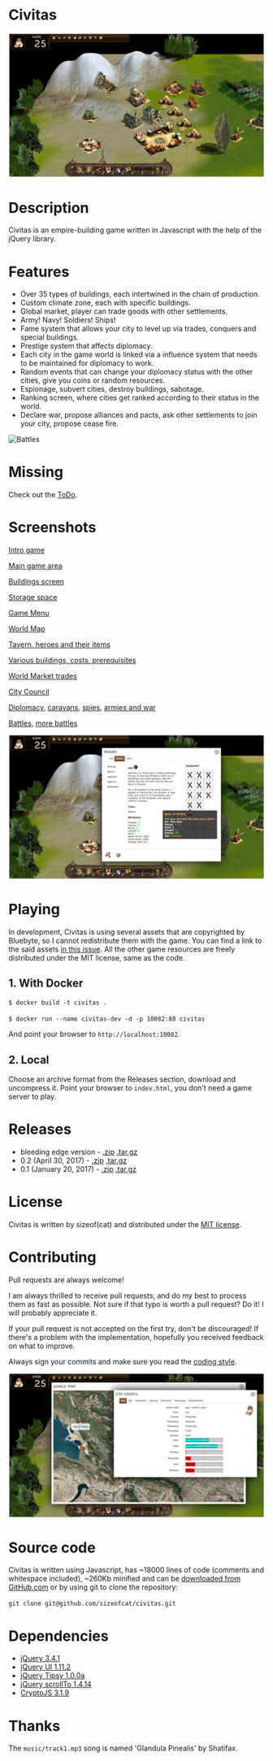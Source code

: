 Civitas
=======

![Main game area](docs/images/civitas3-min.jpg)

Description
===========

Civitas is an empire-building game written in Javascript with the help of the jQuery library.

Features
========

- Over 35 types of buildings, each intertwined in the chain of production.
- Custom climate zone, each with specific buildings.
- Global market, player can trade goods with other settlements.
- Army! Navy! Soldiers! Ships!
- Fame system that allows your city to level up via trades, conquers and special buildings.
- Prestige system that affects diplomacy.
- Each city in the game world is linked via a influence system that needs to be maintained for diplomacy to work.
- Random events that can change your diplomacy status with the other cities, give you coins or
random resources.
- Espionage, subvert cities, destroy buildings, sabotage.
- Ranking screen, where cities get ranked according to their status in the world.
- Declare war, propose alliances and pacts, ask other settlements to join your city, propose cease fire.

![Battles](docs/images/civitas17-min.jpg)

Missing
=======

Check out the [ToDo](TODO.md).

Screenshots
===========

[Intro game](docs/images/civitas1-min.jpg)

[Main game area](docs/images/civitas3-min.jpg)

[Buildings screen](docs/images/civitas6-min.jpg)

[Storage space](docs/images/civitas7-min.jpg)

[Game Menu](docs/images/civitas2-min.jpg)

[World Map](docs/images/civitas15-min.jpg)

[Tavern, heroes and their items](docs/images/civitas4-min.jpg)

[Various buildings, costs, prerequisites](docs/images/civitas5-min.jpg)

[World Market trades](docs/images/civitas8-min.jpg)

[City Council](docs/images/civitas9-min.jpg)

[Diplomacy](docs/images/civitas11-min.jpg), [caravans](docs/images/civitas12-min.jpg), [spies](docs/images/civitas13-min.jpg), [armies and war](docs/images/civitas14-min.jpg)

[Battles](docs/images/civitas16-min.jpg), [more battles](docs/images/civitas17-min.jpg)

![Tavern, heroes and their items](docs/images/civitas4-min.jpg)

Playing
=======

In development, Civitas is using several assets that are copyrighted by Bluebyte, so I cannot redistribute them with the game. You can find a link to the said assets [in this issue](https://github.com/sizeofcat/civitas/issues/31#issuecomment-323738685). All the other game resources are freely distributed under the MIT license, same as the code.


## 1. With Docker

	$ docker build -t civitas .

	$ docker run --name civitas-dev -d -p 10082:80 civitas

And point your browser to `http://localhost:10082`.

## 2. Local

Choose an archive format from the Releases section, download and uncompress it. Point your browser to `index.html`, you don't need a game server to play.

Releases
========

- bleeding edge version - [.zip](https://github.com/sizeofcat/civitas/archive/master.zip) [.tar.gz](https://github.com/sizeofcat/civitas/archive/master.tar.gz)
- 0.2 (April 30, 2017) - [.zip](https://github.com/sizeofcat/civitas/archive/v0.2.zip) [.tar.gz](https://github.com/sizeofcat/civitas/archive/v0.2.tar.gz)
- 0.1 (January 20, 2017) - [.zip](https://github.com/sizeofcat/civitas/archive/v0.1.zip) [.tar.gz](https://github.com/sizeofcat/civitas/archive/v0.1.tar.gz)

License
=======

Civitas is written by sizeof(cat) <sizeofcat AT riseup DOT net> and distributed under the [MIT license](LICENSE).

Contributing
============

Pull requests are always welcome!

I am always thrilled to receive pull requests, and do my best to process them as fast as possible. Not sure if that typo is worth a pull request? Do it! I will probably appreciate it.

If your pull request is not accepted on the first try, don't be discouraged! If there's a problem with the implementation, hopefully you received feedback on what to improve.

Always sign your commits and make sure you read the [coding style](CODING-STYLE.md).

![World Map and City Council](docs/images/civitas10-min.jpg)

Source code
===========

Civitas is written using Javascript, has ~18000 lines of code (comments and whitespace included), ~260Kb minified and can be [downloaded from GitHub.com](https://github.com/sizeofcat/civitas/archive/master.zip) or by using git to clone the repository:

`git clone git@github.com/sizeofcat/civitas.git`

Dependencies
============

- [jQuery 3.4.1](https://jquery.com/)
- [jQuery UI 1.11.2](https://jqueryui.com/)
- [jQuery Tipsy 1.0.0a](https://github.com/jaz303/tipsy)
- [jQuery scrollTo 1.4.14](https://github.com/flesler/jquery.scrollTo)
- [CryptoJS 3.1.9](https://github.com/brix/crypto-js)

Thanks
======

The `music/track1.mp3` song is named 'Glandula Pinealis' by Shatifax.
